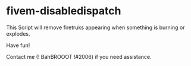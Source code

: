 # fivem-disabledispatch
This Script will remove firetruks appearing when something is burning or explodes.

Have fun!

Contact me (! BahBROOOT !#2006) if you need assistance.
